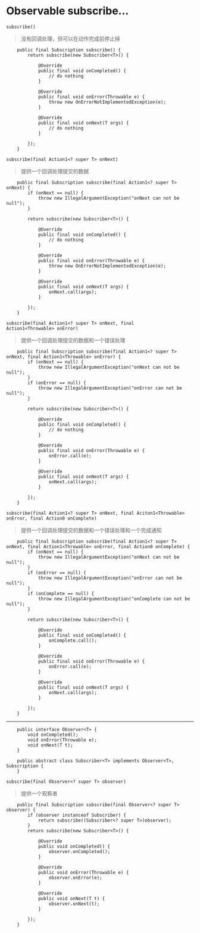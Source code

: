 # Observable subscribe...

``` subscribe()  ```
> 没有回调处理，但可以在动作完成前停止掉

```
    public final Subscription subscribe() {
        return subscribe(new Subscriber<T>() {

            @Override
            public final void onCompleted() {
                // do nothing
            }

            @Override
            public final void onError(Throwable e) {
                throw new OnErrorNotImplementedException(e);
            }

            @Override
            public final void onNext(T args) {
                // do nothing
            }

        });
    }
```

``` subscribe(final Action1<? super T> onNext) ```
> 提供一个回调处理提交的数据

```
    public final Subscription subscribe(final Action1<? super T> onNext) {
        if (onNext == null) {
            throw new IllegalArgumentException("onNext can not be null");
        }

        return subscribe(new Subscriber<T>() {

            @Override
            public final void onCompleted() {
                // do nothing
            }

            @Override
            public final void onError(Throwable e) {
                throw new OnErrorNotImplementedException(e);
            }

            @Override
            public final void onNext(T args) {
                onNext.call(args);
            }

        });
    }
```

``` subscribe(final Action1<? super T> onNext, final          Action1<Throwable> onError) ```

> 提供一个回调处理提交的数据和一个错误处理

```    
    public final Subscription subscribe(final Action1<? super T> onNext, final Action1<Throwable> onError) {
        if (onNext == null) {
            throw new IllegalArgumentException("onNext can not be null");
        }
        if (onError == null) {
            throw new IllegalArgumentException("onError can not be null");
        }

        return subscribe(new Subscriber<T>() {

            @Override
            public final void onCompleted() {
                // do nothing
            }

            @Override
            public final void onError(Throwable e) {
                onError.call(e);
            }

            @Override
            public final void onNext(T args) {
                onNext.call(args);
            }

        });
    }
```
``` subscribe(final Action1<? super T> onNext, final Aciton1<Throwable> onError, final Action0 onComplete) ```

> 提供一个回调处理提交的数据和一个错误处理和一个完成通知

```
    public final Subscription subscribe(final Action1<? super T> onNext, final Action1<Throwable> onError, final Action0 onComplete) {
        if (onNext == null) {
            throw new IllegalArgumentException("onNext can not be null");
        }
        if (onError == null) {
            throw new IllegalArgumentException("onError can not be null");
        }
        if (onComplete == null) {
            throw new IllegalArgumentException("onComplete can not be null");
        }

        return subscribe(new Subscriber<T>() {

            @Override
            public final void onCompleted() {
                onComplete.call();
            }

            @Override
            public final void onError(Throwable e) {
                onError.call(e);
            }

            @Override
            public final void onNext(T args) {
                onNext.call(args);
            }

        });
    }
```
---
```
    public interface Observer<T> {
        void onCompleted();
        void onError(Throwable e);
        void onNext(T t);
    }
    
    public abstract class Subscriber<T> implements Observer<T>, Subscription {
    }
```

``` subscribe(final Observer<? super T> observer) ```

> 提供一个观察者

```
    public final Subscription subscribe(final Observer<? super T> observer) {
        if (observer instanceof Subscriber) {
            return subscribe((Subscriber<? super T>)observer);
        }
        return subscribe(new Subscriber<T>() {

            @Override
            public void onCompleted() {
                observer.onCompleted();
            }

            @Override
            public void onError(Throwable e) {
                observer.onError(e);
            }

            @Override
            public void onNext(T t) {
                observer.onNext(t);
            }

        });
    }
```